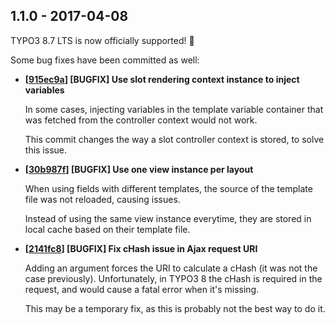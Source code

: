 1.1.0 - 2017-04-08
------------------

TYPO3 8.7 LTS is now officially supported! 🎉

Some bug fixes have been committed as well:
 
- **[[915ec9a](https://github.com/romm/formz/commit/915ec9aa8aa5b14c53819b80f1cf0c9e270a53fa)] [BUGFIX] Use slot rendering context instance to inject variables**

  In some cases, injecting variables in the template variable container that was fetched from the controller context would not work.
  
  This commit changes the way a slot controller context is stored, to solve this issue.

- **[[30b987f](https://github.com/romm/formz/commit/30b987faeeb7e3d2ec20d843a48a3a8afb1a3b27)] [BUGFIX] Use one view instance per layout**

  When using fields with different templates, the source of the template file was not reloaded, causing issues.
  
  Instead of using the same view instance everytime, they are stored in local cache based on their template file.

- **[[2141fc8](https://github.com/romm/formz/commit/2141fc87763745764d296976cffcd61797c32289)] [BUGFIX] Fix cHash issue in Ajax request URI**

  Adding an argument forces the URI to calculate a cHash (it was not the case previously). Unfortunately, in TYPO3 8 the cHash is required in the request, and would cause a fatal error when it's missing.
  
  This may be a temporary fix, as this is probably not the best way to do it.
